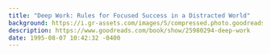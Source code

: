 ```yaml
---
title: "Deep Work: Rules for Focused Success in a Distracted World"
background: https://i.gr-assets.com/images/S/compressed.photo.goodreads.com/books/1438131726l/25980294._SY75_.jpg
description: https://www.goodreads.com/book/show/25980294-deep-work
date: 1995-08-07 10:42:32 -0400
---
```

